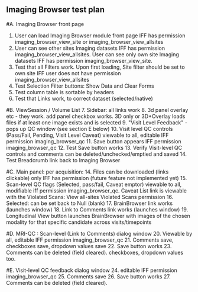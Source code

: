 ## Imaging Browser test plan
	
#A. Imaging Browser front page
1. User can load Imaging Browser module front page IFF has permission imaging_browser_view_site or imaging_browser_view_allsites
2. User can see other sites Imaging datasets IFF has permission imaging_browser_view_allsites. User can see only own site Imaging datasets IFF has permission imaging_browser_view_site.
3. Test that all Filters work.  Upon first loading, Site filter should be set to own site IFF user does not have permission imaging_browser_view_allsites
4. Test Selection Filter buttons: Show Data and Clear Forms
5. Test column table is sortable by headers
6. Test that Links work, to correct dataset (selected/native)

#B. ViewSession / Volume List 
7. Sidebar:  all links work 
8. 3d panel overlay etc - they work.  add panel checkbox works. 3D only or 3D+Overlay loads files if at least one image exists and is selected
9. "Visit Level Feedback" - pops up QC window (see section E below)
10. Visit level QC controls (Pass/Fail, Pending, Visit Level Caveat) viewable to all, editable IFF permission imaging_browser_qc
11. Save button appears IFF permission imaging_browser_qc
12. Test Save button works 
13. Verify Visit-level QC controls and comments can be deleted/unchecked/emptied and saved
14. Test Breadcrumb link back to Imaging Browser

#C. Main panel:  per acquisition:
14. Files can be downloaded (links clickable) only IFF has permission (future feature not implemented yet)
15. Scan-level QC flags (Selected, pass/fail, Caveat emptor) viewable to all, modifiable iff permission imaging_browser_qc. Caveat List link is viewable with the Violated Scans: View all-sites Violated Scans permission
16. Selected:  can be set back to Null (blank)
17. BrainBrowser link works (launches window)
18. Link to Comments link works (launches window)
19. Longitudinal View button launches BrainBrowser with images of the chosen modality for that specific candidate across visits/timepoints

#D. MRI-QC : Scan-level (Link to Comments) dialog window
20. Viewable by all, editable IFF permission imaging_browser_qc
21. Comments save, checkboxes save, dropdown values save
22. Save button works
23. Comments can be deleted (field cleared). checkboxes, dropdown values too. 

#E. Visit-level QC feedback dialog window
24. editable IFF permission imaging_browser_qc
25. Comments save
26. Save button works
27. Comments can be deleted (field cleared). 
